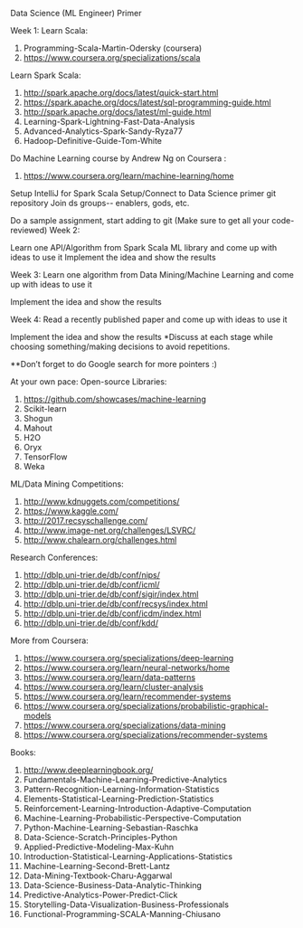 Data Science (ML Engineer) Primer
						
Week 1: Learn Scala:
						
1. Programming-Scala-Martin-Odersky (coursera)
2. https://www.coursera.org/specializations/scala
						
Learn Spark Scala:
1. http://spark.apache.org/docs/latest/quick-start.html
2. https://spark.apache.org/docs/latest/sql-programming-guide.html
3. http://spark.apache.org/docs/latest/ml-guide.html
4. Learning-Spark-Lightning-Fast-Data-Analysis
5. Advanced-Analytics-Spark-Sandy-Ryza77
6. Hadoop-Definitive-Guide-Tom-White
						
Do Machine Learning course by Andrew Ng on Coursera :
1. https://www.coursera.org/learn/machine-learning/home
						
Setup IntelliJ for Spark Scala
Setup/Connect to Data Science primer git repository
Join ds groups-- enablers, gods, etc.
						
Do a sample assignment, start adding to git (Make sure to get all your code- reviewed)
Week 2:
						
Learn one API/Algorithm from Spark Scala ML library and come up with ideas to use it Implement the idea and show the results
						
Week 3:
Learn one algorithm from Data Mining/Machine Learning and come up with ideas to use it
						
Implement the idea and show the results
						
Week 4:
Read a recently published paper and come up with ideas to use it
					
Implement the idea and show the results
*Discuss at each stage while choosing something/making decisions to avoid repetitions.
						
**Don’t forget to do Google search for more pointers :)
						

At your own pace: Open-source Libraries:
						
1. https://github.com/showcases/machine-learning
2. Scikit-learn
3. Shogun
4. Mahout						
5. H2O
6. Oryx
7. TensorFlow
8. Weka
						
ML/Data Mining Competitions:
1. http://www.kdnuggets.com/competitions/
2. https://www.kaggle.com/
3. http://2017.recsyschallenge.com/
4. http://www.image-net.org/challenges/LSVRC/
5. http://www.chalearn.org/challenges.html
						
Research Conferences:
1. http://dblp.uni-trier.de/db/conf/nips/
2. http://dblp.uni-trier.de/db/conf/icml/
3. http://dblp.uni-trier.de/db/conf/sigir/index.html
4. http://dblp.uni-trier.de/db/conf/recsys/index.html
5. http://dblp.uni-trier.de/db/conf/icdm/index.html
6. http://dblp.uni-trier.de/db/conf/kdd/
						
More from Coursera:
1. https://www.coursera.org/specializations/deep-learning
2. https://www.coursera.org/learn/neural-networks/home
3. https://www.coursera.org/learn/data-patterns
4. https://www.coursera.org/learn/cluster-analysis
5. https://www.coursera.org/learn/recommender-systems
6. https://www.coursera.org/specializations/probabilistic-graphical-models
7. https://www.coursera.org/specializations/data-mining
8. https://www.coursera.org/specializations/recommender-systems
						
Books:
1. http://www.deeplearningbook.org/	
2. Fundamentals-Machine-Learning-Predictive-Analytics
3. Pattern-Recognition-Learning-Information-Statistics
4. Elements-Statistical-Learning-Prediction-Statistics
5. Reinforcement-Learning-Introduction-Adaptive-Computation
6. Machine-Learning-Probabilistic-Perspective-Computation
7. Python-Machine-Learning-Sebastian-Raschka
8. Data-Science-Scratch-Principles-Python
9. Applied-Predictive-Modeling-Max-Kuhn
10. Introduction-Statistical-Learning-Applications-Statistics
11. Machine-Learning-Second-Brett-Lantz
12. Data-Mining-Textbook-Charu-Aggarwal
13. Data-Science-Business-Data-Analytic-Thinking
14. Predictive-Analytics-Power-Predict-Click
15. Storytelling-Data-Visualization-Business-Professionals
16. Functional-Programming-SCALA-Manning-Chiusano 

